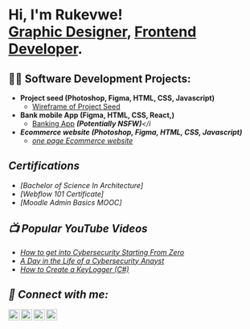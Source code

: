 <h1>Hi, I'm Rukevwe! <br/><a href="https://github.com/joshmadakor1">Graphic Designer</a>, <a href="https://www.linkedin.com/in/joshmadakor/">Frontend Developer</a>.</h1>

<h2>👨‍💻 Software Development Projects:</h2>

- <b>Project seed (Photoshop, Figma, HTML, CSS, Javascript)</b>
  - [Wireframe of Project Seed](https://github.com/joshmadakor1/Algorithms-Practice)
- <b>Bank mobile App (Figma, HTML, CSS, React,)</b>
  - [Banking App](https://github.com/joshmadakor1/4chan-Image-Analysis-Middleware-C964) <b><i>(Potentially NSFW)</b></i
- <b>Ecommerce website (Photoshop, Figma, HTML, CSS, Javascript)</b>
  - [one page Ecommerce website](https://github.com/joshmadakor1/Algorithms-Practice)

<h2>Certifications</h2>

- [Bachelor of Science In Architecture]
- [Webflow 101 Certificate]
- [Moodle Admin Basics MOOC]

<h2>📺 Popular YouTube Videos</h2>

- [How to get into Cybersecurity Starting From Zero](https://www.youtube.com/watch?v=a83ASGn_V_s)
- [A Day in the Life of a Cybersecurity Anayst](https://www.youtube.com/watch?v=uHy3oM7NnoU)
- [How to Create a KeyLogger (C#)](https://www.youtube.com/watch?v=N-L9hklSlNk)

<h2> 🤳 Connect with me:</h2>

[<img align="left" alt="JoshMadakor | YouTube" width="22px" src="https://cdn.jsdelivr.net/npm/simple-icons@v3/icons/youtube.svg" />][youtube]
[<img align="left" alt="JoshMadakor | Twitter" width="22px" src="https://cdn.jsdelivr.net/npm/simple-icons@v3/icons/twitter.svg" />][twitter]
[<img align="left" alt="JoshMadakor | LinkedIn" width="22px" src="https://cdn.jsdelivr.net/npm/simple-icons@v3/icons/linkedin.svg" />][linkedin]
[<img align="left" alt="JoshMadakor | Instagram" width="22px" src="https://cdn.jsdelivr.net/npm/simple-icons@v3/icons/instagram.svg" />][instagram]

[twitter]: https://twitter.com/joshmadakor
[youtube]: https://www.youtube.com/c/joshmadakor
[instagram]: https://www.instagram.com/joshmadakor/
[linkedin]: https://linkedin.com/in/rukevweukwa

<!--
**joshmadakor1/joshmadakor1** is a ✨ _special_ ✨ repository because its `README.md` (this file) appears on your GitHub profile.

Here are some ideas to get you started:

- 🔭 I’m currently working on ...
- 🌱 I’m currently learning ...
- 👯 I’m looking to collaborate on ...
- 🤔 I’m looking for help with ...
- 💬 Ask me about ...
- 📫 How to reach me: ...
- 😄 Pronouns: ...
- ⚡ Fun fact: ...
-->
